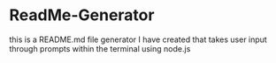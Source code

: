 # ReadMe-Generator

this is a README.md file generator I have created that takes user input through prompts within the terminal using node.js
